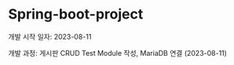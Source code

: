 # Spring-boot-project

개발 시작 일자: 2023-08-11

개발 과정:
게시판 CRUD Test Module 작성, MariaDB 연결 (2023-08-11)
